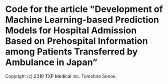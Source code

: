 # Code for the article "Development of Machine Learning-based Prediction Models for Hospital Admission Based on Prehospital Information among Patients Transferred by Ambulance in Japan”

Copyright (c) 2019 TXP Medical Inc. Tomohiro Sonoo.
